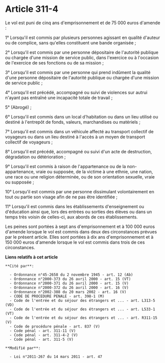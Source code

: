 # Article 311-4

Le vol est puni de cinq ans d'emprisonnement et de 75 000 euros d'amende : 

1° Lorsqu'il est commis par plusieurs personnes agissant en qualité d'auteur ou de complice, sans qu'elles constituent une
bande organisée ; 

2° Lorsqu'il est commis par une personne dépositaire de l'autorité publique ou chargée d'une mission de service public, dans
l'exercice ou à l'occasion de l'exercice de ses fonctions ou de sa mission ; 

3° Lorsqu'il est commis par une personne qui prend indûment la qualité d'une personne dépositaire de l'autorité publique ou
chargée d'une mission de service public ; 

4° Lorsqu'il est précédé, accompagné ou suivi de violences sur autrui n'ayant pas entraîné une incapacité totale de
travail ; 

5° (Abrogé) ;

6° Lorsqu'il est commis dans un local d'habitation ou dans un lieu utilisé ou destiné à l'entrepôt de fonds, valeurs,
marchandises ou matériels ; 

7° Lorsqu'il est commis dans un véhicule affecté au transport collectif de voyageurs ou dans un lieu destiné à l'accès à un
moyen de transport collectif de voyageurs ; 

8° Lorsqu'il est précédé, accompagné ou suivi d'un acte de destruction, dégradation ou détérioration ; 

9° Lorsqu'il est commis à raison de l'appartenance ou de la non-appartenance, vraie ou supposée, de la victime à une ethnie,
une nation, une race ou une religion déterminée, ou de son orientation sexuelle, vraie ou supposée ; 

10° Lorsqu'il est commis par une personne dissimulant volontairement en tout ou partie son visage afin de ne pas être
identifiée ; 

11° Lorsqu'il est commis dans les établissements d'enseignement ou d'éducation ainsi que, lors des entrées ou sorties des
élèves ou dans un temps très voisin de celles-ci, aux abords de ces établissements. 

Les peines sont portées à sept ans d'emprisonnement et à 100 000 euros d'amende lorsque le vol est commis dans deux des
circonstances prévues par le présent article. Elles sont portées à dix ans d'emprisonnement et à 150 000 euros d'amende
lorsque le vol est commis dans trois de ces circonstances.

**Liens relatifs à cet article**

	**Cité par**:

	  - Ordonnance n°45-2658 du 2 novembre 1945 - art. 12 (Ab)
	  - Ordonnance n°2000-373 du 26 avril 2000 - art. 15 (VT)
	  - Ordonnance n°2000-371 du 26 avril 2000 - art. 15 (V)
	  - Ordonnance n°2000-372 du 26 avril 2000 - art. 16 (V)
	  - Ordonnance n°2002-388 du 20 mars 2002 - art. 16 (V)
	  - CODE DE PROCEDURE PENALE - art. 398-1 (M)
	  - Code de l'entrée et du séjour des étrangers et ... - art. L313-5 (VD)
	  - Code de l'entrée et du séjour des étrangers et ... - art. L533-1 (VT)
	  - Code de l'entrée et du séjour des étrangers et ... - art. R311-15 (V)
	  - Code de procédure pénale - art. 837 (V)
	  - Code pénal - art. 311-11 (V)
	  - Code pénal - art. 311-4-2 (V)
	  - Code pénal - art. 311-5 (V)

	**Modifié par**:

	  - Loi n°2011-267 du 14 mars 2011 - art. 47
